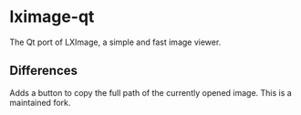 # lximage-qt

The Qt port of LXImage, a simple and fast image viewer.

## Differences

Adds a button to copy the full path of the currently opened image. This is a maintained fork.
